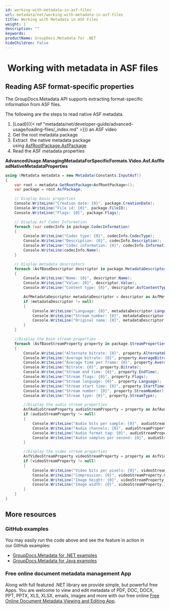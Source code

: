 ```yaml
---
id: working-with-metadata-in-asf-files
url: metadata/net/working-with-metadata-in-asf-files
title: Working with Metadata in ASF Files
weight: 1
description: ""
keywords: 
productName: GroupDocs.Metadata for .NET
hideChildren: False
---
```

#  Working with metadata in ASF files

## Reading ASF format-specific properties

The GroupDocs.Metadata API supports extracting format-specific information from ASF files.

The following are the steps to read native ASF metadata.

1.  [Load]({{< ref "metadata/net/developer-guide/advanced-usage/loading-files/_index.md" >}}) an ASF video
2.  Get the root metadata package
3.  Extract  the native metadata package using [AsfRootPackage.AsfPackage](https://apireference.groupdocs.com/net/metadata/groupdocs.metadata.formats.video/asfrootpackage/properties/asfpackage)
4.  Read the ASF metadata properties

**AdvancedUsage.ManagingMetadataForSpecificFormats.Video.Asf.AsfReadNativeMetadataProperties**

```csharp
using (Metadata metadata = new Metadata(Constants.InputAsf))
{
	var root = metadata.GetRootPackage<AsfRootPackage>();
	var package = root.AsfPackage;

	// Display basic properties
	Console.WriteLine("Creation date: {0}", package.CreationDate);
	Console.WriteLine("File id: {0}", package.FileID);
	Console.WriteLine("Flags: {0}", package.Flags);

	// Display Asf Codec Information
	foreach (var codecInfo in package.CodecInformation)
	{
		Console.WriteLine("Codec type: {0}", codecInfo.CodecType);
		Console.WriteLine("Description: {0}", codecInfo.Description);
		Console.WriteLine("Codec information: {0}", codecInfo.Information);
		Console.WriteLine(codecInfo.Name);
	}

	// Display metadata descriptors
	foreach (AsfBaseDescriptor descriptor in package.MetadataDescriptors)
	{
		Console.WriteLine("Name: {0}", descriptor.Name);
		Console.WriteLine("Value: {0}", descriptor.Value);
		Console.WriteLine("Content type: {0}", descriptor.AsfContentType);

		AsfMetadataDescriptor metadataDescriptor = descriptor as AsfMetadataDescriptor;
		if (metadataDescriptor != null)
		{
			Console.WriteLine("Language: {0}", metadataDescriptor.Language);
			Console.WriteLine("Stream number: {0}", metadataDescriptor.StreamNumber);
			Console.WriteLine("Original name: {0}", metadataDescriptor.OriginalName);
		}
	}

	//Display the base stream properties
	foreach (AsfBaseStreamProperty property in package.StreamProperties)
	{
		Console.WriteLine("Alternate bitrate: {0}", property.AlternateBitrate);
		Console.WriteLine("Average bitrate: {0}", property.AverageBitrate);
		Console.WriteLine("Average time per frame: {0}", property.AverageTimePerFrame);
		Console.WriteLine("Bitrate: {0}", property.Bitrate);
		Console.WriteLine("Stream end time: {0}", property.EndTime);
		Console.WriteLine("Stream flags: {0}", property.Flags);
		Console.WriteLine("Stream language: {0}", property.Language);
		Console.WriteLine("Stream start time: {0}", property.StartTime);
		Console.WriteLine("Stream number: {0}", property.StreamNumber);
		Console.WriteLine("Stream type: {0}", property.StreamType);

		//Display the audio stream properties
		AsfAudioStreamProperty audioStreamProperty = property as AsfAudioStreamProperty;
		if (audioStreamProperty != null)
		{
			Console.WriteLine("Audio bits per sample: {0}", audioStreamProperty.BitsPerSample);
			Console.WriteLine("Audio channels: {0}", audioStreamProperty.Channels);
			Console.WriteLine("Audio format tag: {0}", audioStreamProperty.FormatTag);
			Console.WriteLine("Audio samples per second: {0}", audioStreamProperty.SamplesPerSecond);
		}

		//Display the video stream properties
		AsfVideoStreamProperty videoStreamProperty = property as AsfVideoStreamProperty;
		if (videoStreamProperty != null)
		{
			Console.WriteLine("Video bits per pixels: {0}", videoStreamProperty.BitsPerPixels);
			Console.WriteLine("Compression: {0}", videoStreamProperty.Compression);
			Console.WriteLine("Image height: {0}", videoStreamProperty.ImageHeight);
			Console.WriteLine("Image width: {0}", videoStreamProperty.ImageWidth);
		}
	}
}
```

## More resources
### GitHub examples
You may easily run the code above and see the feature in action in our GitHub examples:
*   [GroupDocs.Metadata for .NET examples](https://github.com/groupdocs-metadata/GroupDocs.Metadata-for-.NET)    
*   [GroupDocs.Metadata for Java examples](https://github.com/groupdocs-metadata/GroupDocs.Metadata-for-Java)    

### Free online document metadata management App
Along with full featured .NET library we provide simple, but powerful free Apps.
You are welcome to view and edit metadata of PDF, DOC, DOCX, PPT, PPTX, XLS, XLSX, emails, images and more with our free online [Free Online Document Metadata Viewing and Editing App](https://products.groupdocs.app/metadata).